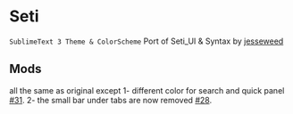 # Seti

`SublimeText 3 Theme & ColorScheme` Port of Seti_UI & Syntax by [jesseweed](https://github.com/jesseweed/seti-ui)

## Mods
all the same as original except
1- different color for search and quick panel [#31](https://github.com/ctf0/Seti_ST3/issues/31#issuecomment-61432947).
2- the small bar under tabs are now removed [#28](https://github.com/ctf0/Seti_ST3/issues/28).
